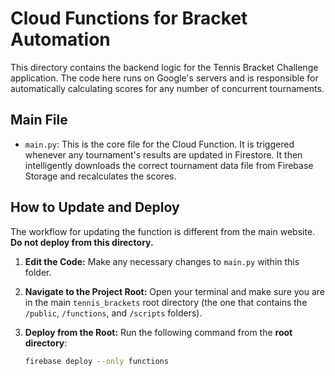# Cloud Functions for Bracket Automation

This directory contains the backend logic for the Tennis Bracket Challenge application. The code here runs on Google's servers and is responsible for automatically calculating scores for any number of concurrent tournaments.

## Main File

* `main.py`: This is the core file for the Cloud Function. It is triggered whenever any tournament's results are updated in Firestore. It then intelligently downloads the correct tournament data file from Firebase Storage and recalculates the scores.

## How to Update and Deploy

The workflow for updating the function is different from the main website. **Do not deploy from this directory.**

1. **Edit the Code:** Make any necessary changes to `main.py` within this folder.

2. **Navigate to the Project Root:** Open your terminal and make sure you are in the main `tennis_brackets` root directory (the one that contains the `/public`, `/functions`, and `/scripts` folders).

3. **Deploy from the Root:** Run the following command from the **root directory**:
   ```bash
   firebase deploy --only functions
